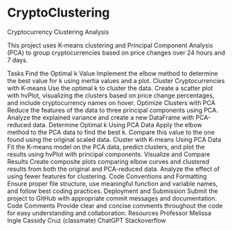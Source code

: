 # CryptoClustering
Cryptocurrency Clustering Analysis

This project uses K-means clustering and Principal Component Analysis (PCA) to group cryptocurrencies based on price changes over 24 hours and 7 days.

Tasks
Find the Optimal k Value
Implement the elbow method to determine the best value for k using inertia values and a plot.
Cluster Cryptocurrencies with K-means
Use the optimal k to cluster the data. Create a scatter plot with hvPlot, visualizing the clusters based on price change percentages, and include cryptocurrency names on hover.
Optimize Clusters with PCA
Reduce the features of the data to three principal components using PCA. Analyze the explained variance and create a new DataFrame with PCA-reduced data.
Determine Optimal k Using PCA Data
Apply the elbow method to the PCA data to find the best k. Compare this value to the one found using the original scaled data.
Cluster with K-means Using PCA Data
Fit the K-means model on the PCA data, predict clusters, and plot the results using hvPlot with principal components.
Visualize and Compare Results
Create composite plots comparing elbow curves and clustered results from both the original and PCA-reduced data. Analyze the effect of using fewer features for clustering.
Code Conventions and Formatting
Ensure proper file structure, use meaningful function and variable names, and follow best coding practices.
Deployment and Submission
Submit the project to GitHub with appropriate commit messages and documentation.
Code Comments
Provide clear and concise comments throughout the code for easy understanding and collaboration.
Resources
Professor Melissa Ingle
Cassidy Cruz (classmate)
ChatGPT
Stackoverflow   
